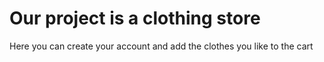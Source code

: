 # Our project is a clothing store

Here you can create your account and add the clothes you like to the cart